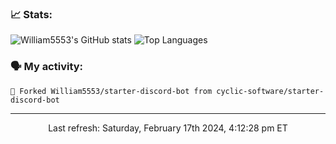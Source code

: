 ### 📈 Stats:
![William5553's GitHub stats](https://github-readme-stats.vercel.app/api?username=william5553&show_icons=true&theme=dark&include_all_commits=true&count_private=true&hide_border=true)
![Top Languages](https://github-readme-stats.vercel.app/api/top-langs/?username=william5553&langs_count=10&layout=compact&theme=dark&include_all_commits=true&count_private=true&hide_border=true)

### 🗣 My activity:
```
🍴 Forked William5553/starter-discord-bot from cyclic-software/starter-discord-bot
```

------------
<p align="center">Last refresh: Saturday, February 17th 2024, 4:12:28 pm ET</p>
